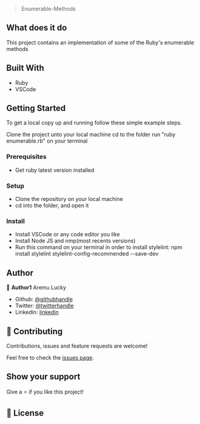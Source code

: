 > Enumerable-Methods

## What does it do

This project contains an implementation of some of the Ruby's enumerable methods

## Built With

- Ruby
- VSCode

## Getting Started

To get a local copy up and running follow these simple example steps.

Clone the project unto your local machine cd to the folder run "ruby enumerable.rb" on your terminal

### Prerequisites

- Get ruby latest version installed

### Setup

- Clone the repository on your local machine
- cd into the folder, and open it

### Install

- Install VSCode or any code editor you like
- Install Node JS and nmp(most recents versions)
- Run this command on your terminal in order to install stylelint: npm install stylelint stylelint-config-recommended --save-dev

## Author

👤 **Author1**
Aremu Lucky

- Github: [@githubhandle](https://github.com/Luckyaremu)
- Twitter: [@twitterhandle](@luckyaremu)
- Linkedin: [linkedin]()

## 🤝 Contributing

Contributions, issues and feature requests are welcome!

Feel free to check the [issues page]().

## Show your support

Give a ⭐️ if you like this project!

## 📝 License
